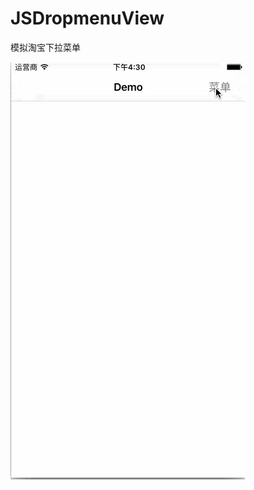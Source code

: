 # JSDropmenuView
模拟淘宝下拉菜单

![image](https://github.com/jsfu/JSDropmenuView/raw/master/Screenshots/show.gif)
